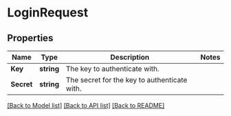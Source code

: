 # LoginRequest

## Properties

Name | Type | Description | Notes
------------ | ------------- | ------------- | -------------
**Key** | **string** | The key to authenticate with. | 
**Secret** | **string** | The secret for the key to authenticate with. | 

[[Back to Model list]](../README.md#documentation-for-models) [[Back to API list]](../README.md#documentation-for-api-endpoints) [[Back to README]](../README.md)


